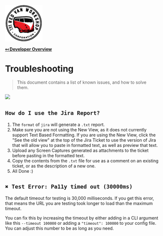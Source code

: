 ![Logo](img/logo.png "Logo")

**[↤ Developer Overview](../README.md)**

Troubleshooting
===

> This document contains a list of known issues, and how to solve them.

<img src="https://octodex.github.com/images/dinotocat.png" width="400" />

`How do I use the Jira Report?`
---

1. The `format` of `jira` will generate a `.txt` report.
2. Make sure you are not using the New View, as it does not currently support Text Based Formatting.  If you are using the New View, click the "See the old view" at the top of the Jira Ticket to use the version of Jira that will allow you to paste in formatted text, as well as preview that text.
3. Upload any Screen Captures generated as attachments to the ticket before pasting in the formatted text.
4. Copy the contents from the `.txt` file for use as a comment on an existing ticket, or as the description of a new one.
5. All Done :)

`✖ Test Error: Pa11y timed out (30000ms)`
---

The default timeout for testing is 30,000 milliseconds.  If you get this error, that means the URL you are testing took longer to load than the maximum timeout.

You can fix this by increasing the timeout by either adding in a CLI argument like this `--timeout 100000` or adding a `"timeout": 100000` to your config file.  You can adjust this number to be as long as you need.